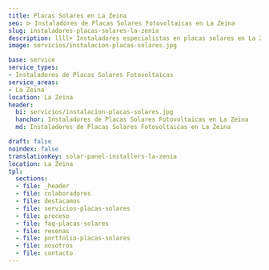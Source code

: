 ```yaml
---
title: Placas Solares en La Zeina
seo: ᐅ Instaladores de Placas Solares Fotovoltaicas en La Zeina
slug: instaladores-placas-solares-la-zenia
description: llll➤ Instaladores especialistas en placas solares en La Zeina. Soluciones sostenibles y eficientes. Mejores técnicas y precios competitivos ✅ ¡Contáctanos!
image: servicios/instalacion-placas-solares.jpg

base: service
service_types:
- Instaladores de Placas Solares Fotovoltaicas
service_areas:
- La Zeina
location: La Zeina
header:
  bi: servicios/instalacion-placas-solares.jpg
  hanchor: Instaladores de Placas Solares Fotovoltaicas en La Zeina
  md: Instaladores de Placas Solares Fotovoltaicas en La Zeina

draft: false
noindex: false
translationKey: solar-panel-installers-la-zenia
location: La Zeina
tpl:
  sections:
  - file: _header
  - file: colaboradores
  - file: destacamos
  - file: servicios-placas-solares
  - file: proceso
  - file: faq-placas-solares
  - file: resenas
  - file: portfolio-placas-solares
  - file: nosotros
  - file: contacto
---
```

